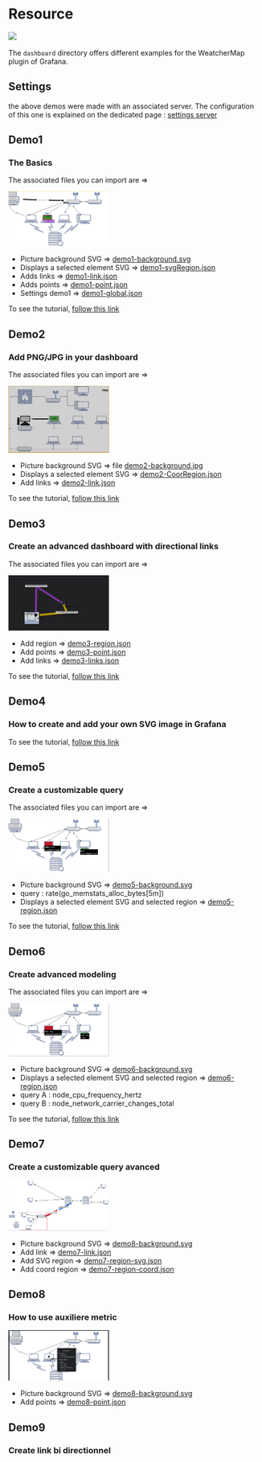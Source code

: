 # Resource

[![](../../screenshots/other/Go-back.png)](../README.md)

The `dashboard` directory offers different examples for the WeatcherMap plugin of Grafana.

## Settings

the above demos were made with an associated server. The configuration of this one is explained on the dedicated page : [settings server](../EN/appendix/server.md)

## Demo1

### The Basics

The associated files you can import are =>

![demo1](../screenshots/demo/demo1.png)

  - Picture background SVG => [demo1-background.svg](demo1-background.svg)      
  - Displays a selected element SVG => [demo1-svgRegion.json](demo1-svgRegion.json)
  - Adds links => [demo1-link.json](demo1-link.json)           
  - Adds points => [demo1-point.json](demo1-point.json)            
  - Settings demo1 => [demo1-global.json](demo1-global.json)

To see the tutorial, [follow this link](../EN/demo/tutorial1.md)

## Demo2

### Add PNG/JPG in your dashboard

The associated files you can import are =>

![demo2](../screenshots/demo/tutorial2/demo2.png)

  - Picture background SVG => file [demo2-background.jpg](demo2-background.jpg)       
  - Displays a selected element SVG => [demo2-CoorRegion.json](demo2-CoorRegion.json)
  - Add links => [demo2-link.json](demo2-link.json)  

To see the tutorial, [follow this link](../docs/EN/demo/tutorial2.md)


  
    
## Demo3

### Create an advanced dashboard with directional links

The associated files you can import are =>

![demo3](../screenshots/demo/demo3.png)
      
  - Add region => [demo3-region.json](demo3-region.json)    
  - Add points => [demo3-point.json](demo3-point.json)            
  - Add links => [demo3-links.json](demo3-links.json)   

To see the tutorial, [follow this link](../docs/EN/demo/tutorial2.md)
  
## Demo4

### How to create and add your own SVG image in Grafana

<!-- ![demo5](demo4-play.svg) -->
To see the tutorial, [follow this link](../docs/EN/demo/tutorial5.md)
  
## Demo5

### Create a customizable query

The associated files you can import are =>

![demo5](../screenshots/demo/demo5.png)



  - Picture background SVG => [demo5-background.svg](demo5-background.svg)           
  - query : rate(go_memstats_alloc_bytes[5m])
  - Displays a selected element SVG and selected region => [demo5-region.json](demo5-region.json)     

To see the tutorial, [follow this link](../docs/EN/demo/tutorial3.md)


  
## Demo6

### Create advanced modeling

The associated files you can import are =>

![demo6](../screenshots/demo/demo6.png)



  - Picture background SVG => [demo6-background.svg](demo6-background.svg)    
  - Displays a selected element SVG and selected region => [demo6-region.json](demo6-region.json)     
  - query A : node_cpu_frequency_hertz
  - query B : node_network_carrier_changes_total
  
To see the tutorial, [follow this link](../docs/EN/demo/tutorial4.md)

## Demo7
### Create a customizable query avanced

![demo6](../screenshots/demo/demo7.png)

  - Picture background SVG => [demo8-background.svg](demo7-background.svg)    
  - Add link => [demo7-link.json](demo7-link.json)
  - Add SVG region => [demo7-region-svg.json](demo7-region-svg.json)
  - Add coord region => [demo7-region-coord.json](demo7-region-coord.json)

## Demo8
### How to use auxiliere metric

![demo6](../screenshots/demo/demo8.png)

  - Picture background SVG => [demo8-background.svg](demo8-background.svg)    
  - Add points => [demo8-point.json](demo8-point.json)  

## Demo9
### Create link bi directionnel
